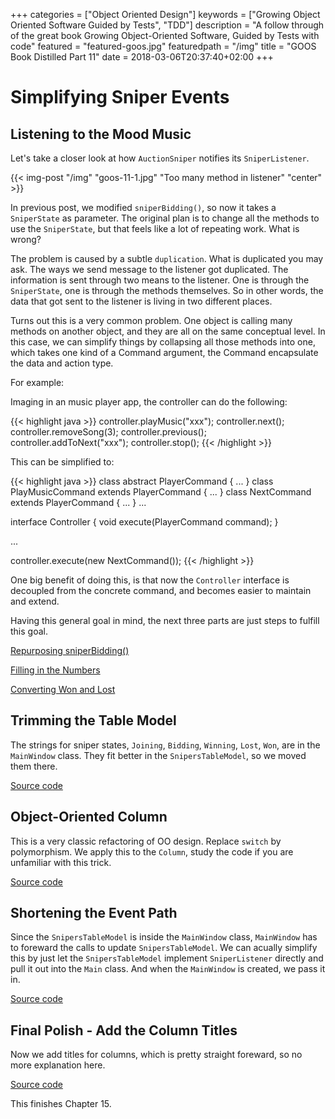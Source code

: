 +++
categories = ["Object Oriented Design"]
keywords = ["Growing Object Oriented Software Guided by Tests", "TDD"]
description = "A follow through of the great book Growing Object-Oriented Software, Guided by Tests with code"
featured = "featured-goos.jpg"
featuredpath = "/img"
title = "GOOS Book Distilled Part 11"
date = 2018-03-06T20:37:40+02:00
+++

# Simplifying Sniper Events

## Listening to the Mood Music
Let's take a closer look at how `AuctionSniper` notifies its `SniperListener`.

{{< img-post "/img" "goos-11-1.jpg" "Too many method in listener" "center" >}}

In previous post, we modified `sniperBidding()`, so now it takes a `SniperState` as parameter. The original plan is to change all the methods to use the `SniperState`, but that feels like a lot of repeating work. What is wrong?

The problem is caused by a subtle `duplication`. What is duplicated you may ask. The ways we send message to the listener got duplicated. The information is sent through two means to the listener. One is through the `SniperState`, one is through the methods themselves. So in other words, the data that got sent to the listener is living in two different places.

Turns out this is a very common problem. One object is calling many methods on another object, and they are all on the same conceptual level. In this case, we can simplify things by collapsing all those methods into one, which takes one kind of a Command argument, the Command encapsulate the data and action type.

For example:

Imaging in an music player app, the controller can do the following:

{{< highlight java >}}
controller.playMusic("xxx");
controller.next();
controller.removeSong(3);
controller.previous();
controller.addToNext("xxx");
controller.stop();
{{< /highlight >}}

This can be simplified to:

{{< highlight java >}}
class abstract PlayerCommand { ... }
class PlayMusicCommand extends PlayerCommand { ... }
class NextCommand extends PlayerCommand { ... }
...

interface Controller {
  void execute(PlayerCommand command);
}

...

controller.execute(new NextCommand());
{{< /highlight >}}

One big benefit of doing this, is that now the `Controller` interface is decoupled from the concrete command, and becomes easier to maintain and extend.

Having this general goal in mind, the next three parts are just steps to fulfill this goal.

[Repurposing sniperBidding()](https://github.com/lvguowei/GOOS/commit/e4880dc2339fc31ad018f47b7af60f56938c467d)

[Filling in the Numbers](https://github.com/lvguowei/GOOS/commit/b44f3bf388205956cb3b3e1d596aa24f9193ade2)

[Converting Won and Lost](https://github.com/lvguowei/GOOS/commit/8a47e537edc6750a4e0000a811bd7b89edb25210)

## Trimming the Table Model

The strings for sniper states, `Joining`, `Bidding`, `Winning`, `Lost`, `Won`, are in the `MainWindow` class. They fit better in the `SnipersTableModel`, so we moved them there.

[Source code](https://github.com/lvguowei/GOOS/commit/8452b1e37c4195b836164de0ac83b5611575b4c0)

## Object-Oriented Column

This is a very classic refactoring of OO design. Replace `switch` by polymorphism. We apply this to the `Column`, study the code if you are unfamiliar with this trick.

[Source code](https://github.com/lvguowei/GOOS/commit/dec0872bb7c11bd58a1a3b707aa32d5c68b1b456)

## Shortening the Event Path

Since the `SnipersTableModel` is inside the `MainWindow` class, `MainWindow` has to foreward the calls to update `SnipersTableModel`. We can acually simplify this by just let the `SnipersTableModel` implement `SniperListener` directly and pull it out into the `Main` class. And when the `MainWindow` is created, we pass it in.

[Source code](https://github.com/lvguowei/GOOS/commit/0f426afb8aa950658f7ca341e052a6d34729d71f)

## Final Polish - Add the Column Titles

Now we add titles for columns, which is pretty straight foreward, so no more explanation here.

[Source code](https://github.com/lvguowei/GOOS/commit/e65b2fa123a38af0a00ab0b091be6da189e51274)

This finishes Chapter 15.
